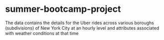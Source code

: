 # summer-bootcamp-project
The data contains the details for the Uber rides across various boroughs (subdivisions) of New York City at an hourly level and attributes associated with weather conditions at that time
